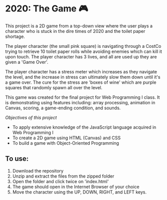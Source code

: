 # 2020: The Game :video_game:

This project is a 2D game from a top-down view where the user plays a character who is stuck in the dire times of 2020 and the toilet paper shortage. 

The player character (the small pink square) is navigating through a CostCo trying to retrieve 10 toilet paper rolls while avoiding enemies which can kill it upon touch. The player character has 3 lives, and all are used up they are given a 'Game Over'. 

The player character has a stress meter which increases as they navigate the level, and the increase in stress can ultimately slow them down until it's a game over. The cure for the stress are 'boxes of wine' which are purple squares that randomly spawn all over the level.

This game was created for the final project for Web Programming I class. It is demonstrating using features including: array processing, animation in Canvas, scoring, a game-ending condition, and sounds. 

*Objectives of this project*

- To apply extensive knowledge of the JavaScript language acquired in Web Programming I
- To create a 2D game using HTML (Canvas) and CSS
- To build a game with Object-Oriented Programming


## To use:

1) Download the repository
2) Unzip and extract the files from the zipped folder 
3) Open the folder and click twice on 'index.html'
4) The game should open in the Internet Browser of your choice
5) Move the character using the UP, DOWN, RIGHT, and LEFT keys.
